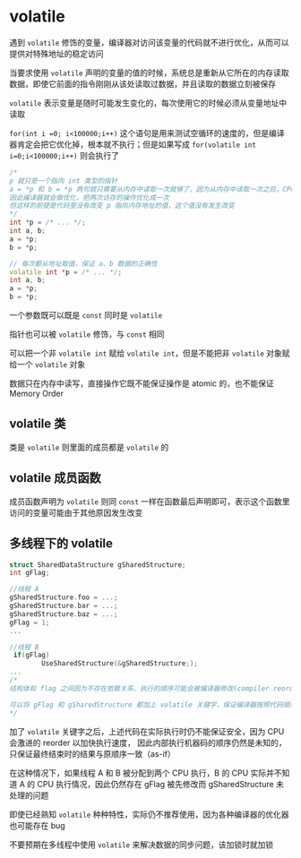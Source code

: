 # volatile

遇到 `volatile` 修饰的变量，编译器对访问该变量的代码就不进行优化，从而可以提供对特殊地址的稳定访问

当要求使用 `volatile` 声明的变量的值的时候，系统总是重新从它所在的内存读取数据，即使它前面的指令刚刚从该处读取过数据，并且读取的数据立刻被保存

`volatile` 表示变量是随时可能发生变化的，每次使用它的时候必须从变量地址中读取

`for(int i =0; i<100000;i++)` 这个语句是用来测试空循环的速度的，但是编译器肯定会把它优化掉，根本就不执行；但是如果写成 `for(volatile int i=0;i<100000;i++)` 则会执行了

```cpp
/*
p 就只是一个指向 int 类型的指针
a = *p 和 b = *p 两句就只需要从内存中读取一次就够了，因为从内存中读取一次之后，CPU 的寄存器中就已经有了这个值，把这个值直接复用就可以了
因此编译器就会做优化，把两次访存的操作优化成一次
但这样的前提是代码里没有改变 p 指向内存地址的值，这个值没有发生改变
*/
int *p = /* ... */;
int a, b;
a = *p;
b = *p;

// 每次都从地址取值，保证 a、b 数据的正确性
volatile int *p = /* ... */;
int a, b;
a = *p;
b = *p;
```

一个参数既可以既是 `const` 同时是 `volatile`

指针也可以被 `volatile` 修饰，与 `const` 相同

可以把一个非 `volatile int` 赋给 `volatile int`，但是不能把非 `volatile` 对象赋给一个 `volatile` 对象

数据只在内存中读写，直接操作它既不能保证操作是 atomic 的，也不能保证 Memory Order

## volatile 类

类是 `volatile` 则里面的成员都是 `volatile` 的

## volatile 成员函数

成员函数声明为 `volatile` 则同 `const` 一样在函数最后声明即可，表示这个函数里访问的变量可能由于其他原因发生改变

## 多线程下的 volatile

```cpp
struct SharedDataStructure gSharedStructure; 
int gFlag;

//线程 A 
gSharedStructure.foo = ...; 
gSharedStructure.bar = ...; 
gSharedStructure.baz = ...; 
gFlag = 1; 
...

//线程 B
 if(gFlag) 
        UseSharedStructure(&gSharedStructure;); 
...
/*
结构体和 flag 之间因为不存在依赖关系，执行的顺序可能会被编译器修改(compiler reorder，指令重排)，线程 A 的代码可能是 flag 先被置为 1，然后处理结构体，这样线程 B 的 if 语句内就是不安全的

可以将 gFlag 和 gSharedStructure 都加上 volatile 关键字，保证编译器按照代码顺序产生机器码
*/
```

加了 `volatile` 关键字之后，上述代码在实际执行时仍不能保证安全，因为 CPU 会激进的 reorder 以加快执行速度， 因此内部执行机器码的顺序仍然是未知的，只保证最终结束时的结果与原顺序一致（as-if）

在这种情况下，如果线程 A 和 B 被分配到两个 CPU 执行，B 的 CPU 实际并不知道 A 的 CPU 执行情况，因此仍然存在 gFlag 被先修改而 gSharedStructure 未处理的问题

即使已经熟知 `volatile` 种种特性，实际仍不推荐使用，因为各种编译器的优化器也可能存在 bug

不要预期在多线程中使用 `volatile` 来解决数据的同步问题，该加锁时就加锁